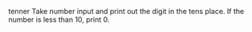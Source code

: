tenner Take number input and print out the digit in the tens place. If the number is less than 10, print 0.